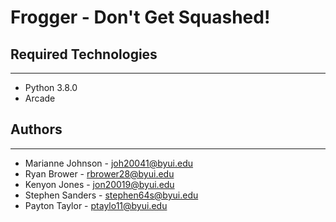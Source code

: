 # Frogger - Don't Get Squashed!

## Required Technologies
---
* Python 3.8.0
* Arcade

## Authors
---
* Marianne Johnson - joh20041@byui.edu
* Ryan Brower - rbrower28@byui.edu
* Kenyon Jones - jon20019@byui.edu
* Stephen Sanders - stephen64s@byui.edu
* Payton Taylor - ptaylo11@byui.edu
